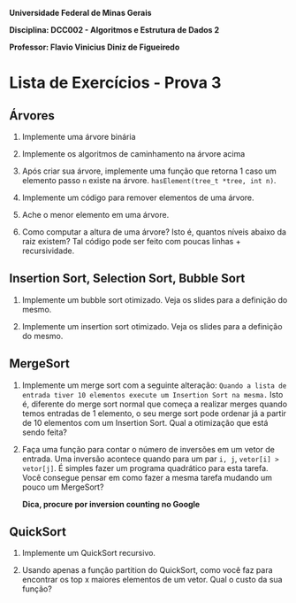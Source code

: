 **Universidade Federal de Minas Gerais**

**Disciplina: DCC002 - Algoritmos e Estrutura de Dados 2**

**Professor: Flavio Vinicius Diniz de Figueiredo**

# Lista de Exercícios - Prova 3

## Árvores

1. Implemente uma árvore binária

1. Implemente os algoritmos de caminhamento na árvore acima

1. Após criar sua árvore, implemente uma função que retorna 1 caso um
   elemento passo `n` existe na árvore. `hasElement(tree_t *tree, int n)`.

1. Implemente um código para remover elementos de uma árvore.

1. Ache o menor elemento em uma árvore.

1. Como computar a altura de uma árvore? Isto é, quantos níveis abaixo da
   raiz existem? Tal código pode ser feito com poucas linhas + recursividade.

## Insertion Sort, Selection Sort, Bubble Sort

1. Implemente um bubble sort otimizado. Veja os slides para a definição do
   mesmo.

1. Implemente um insertion sort otimizado. Veja os slides para a definição do
   mesmo.

## MergeSort

1. Implemente um merge sort com a seguinte alteração: `Quando a lista de
   entrada tiver 10 elementos execute um Insertion Sort na mesma.` Isto é,
   diferente do merge sort normal que começa a realizar merges quando temos
   entradas de 1 elemento, o seu merge sort pode ordenar já a partir de 10
   elementos com um Insertion Sort. Qual a otimização que está sendo feita?

1. Faça uma função para contar o número de inversões em um vetor de entrada.
   Uma inversão acontece quando para um par `i, j`, `vetor[i] > vetor[j]`. É
   simples fazer um programa quadrático para esta tarefa. Você consegue pensar
   em como fazer a mesma tarefa mudando um pouco um MergeSort?

   **Dica, procure por inversion counting no Google**

## QuickSort

1. Implemente um QuickSort recursivo.

1. Usando apenas a função partition do QuickSort, como você faz para encontrar
   os top x maiores elementos de um vetor. Qual o custo da sua função?
